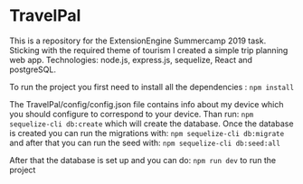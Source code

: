 # TravelPal
This is a repository for the ExtensionEngine Summercamp 2019 task. Sticking with the required theme of tourism I created a simple trip planning web app. Technologies: node.js, express.js, sequelize, React and postgreSQL. 

To run the project you first need to install all the dependencies : ```npm install```

The TravelPal/config/config.json file contains info about my device which you should configure to correspond to your device. Than run: ```npm sequelize-cli db:create``` which will create the database. Once the database is created you can run the migrations with: ```npm sequelize-cli db:migrate``` and after that you can run the seed with: ```npm sequelize-cli db:seed:all```

After that the database is set up and you can do: ```npm run dev``` to run the project
